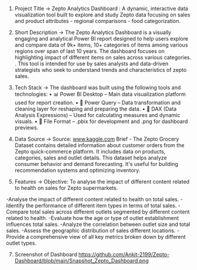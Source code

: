 1. Project Title
-> Zepto Analytics Dashboard : A dynamic, interactive data visualization tool built to explore and study Zepto data focusing on sales and product attributes - regional comparisons - food categorization.

2. Short Description
-> The Zepto Analytics Dashboard is a visually engaging and analytical Power BI report designed to help users explore and compare data of 9k+ items, 10+ categories of items among various regions over span of last 10 years.
The dashboard focuses on highlighting impact of different items on sales across various categories.
. This tool is intended for use by sales analysts and data-driven strategists who seek to understand trends and characteristics of zepto sales.

3. Tech Stack
-> The dashboard was built using the following tools and technologies:
• 📊 Power BI Desktop – Main data visualization platform used for report creation.
• 📂 Power Query – Data transformation and cleaning layer for reshaping and preparing the data.
• 🧠 DAX (Data Analysis Expressions) – Used for calculating measures and dynamic visuals.
• 📁 File Format – .pbix for development and .png for dashboard previews.

4. Data Source
-> Source: www.kaggle.com
Brief - The Zepto Grocery Dataset contains detailed information about customer orders from the Zepto quick-commerce platform. It includes data on products, categories, sales and outlet details. This dataset helps analyze consumer behavior and demand forecasting. It's useful for building recommendation systems and optimizing inventory.

5. Features 
-> Objective: To analyse the impact of different content related to health on sales for Zepto supermarkets.
   
-Analyse the impact of different content related to health on total sales.
-Identify the performance of different item types in terms of total sales.
-Compare total sales across different outlets segmented by different content related to health.
-Evaluate how the age or type of outlet establishment influences total sales.
-Analyze the correlation between outlet size and total sales.
-Assess the geographic distribution of sales different locations.
-Provide a comprehensive view of all key metrics broken down by different outlet types.

7. Screenshot of Dashboard
https://github.com/Ankit-2199/Zepto-Dashboard/blob/main/Snapshot_Zepto_Dashboard.png
